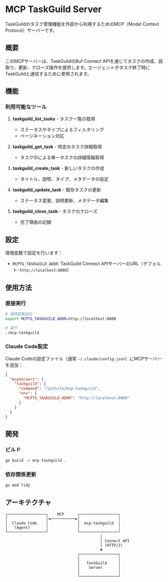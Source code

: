# MCP TaskGuild Server

TaskGuildのタスク管理機能を外部から利用するためのMCP（Model Context Protocol）サーバーです。

## 概要

このMCPサーバーは、TaskGuildのBuf Connect APIを通じてタスクの作成、読取り、更新、クローズ操作を提供します。エージェントがタスク終了時にTaskGuildと通信するために使用されます。

## 機能

### 利用可能なツール

1. **taskguild_list_tasks** - タスク一覧の取得
   - ステータスやタイプによるフィルタリング
   - ページネーション対応

2. **taskguild_get_task** - 特定のタスク詳細取得
   - タスクIDによる単一タスクの詳細情報取得

3. **taskguild_create_task** - 新しいタスクの作成
   - タイトル、説明、タイプ、メタデータの設定

4. **taskguild_update_task** - 既存タスクの更新
   - ステータス変更、説明更新、メタデータ編集

5. **taskguild_close_task** - タスクのクローズ
   - 完了理由の記録

## 設定

環境変数で設定を行います：

- `MCPTG_TASKGUILD_ADDR`: TaskGuild Connect APIサーバーのURL（デフォルト: `http://localhost:8080`）

## 使用方法

### 直接実行

```bash
# 環境変数設定
export MCPTG_TASKGUILD_ADDR=http://localhost:8080

# 実行
./mcp-taskguild
```

### Claude Code設定

Claude Codeの設定ファイル（通常 `~/.claude/config.json`）にMCPサーバーを追加：

```json
{
  "mcpServers": {
    "taskguild": {
      "command": "/path/to/mcp-taskguild",
      "env": {
        "MCPTG_TASKGUILD_ADDR": "http://localhost:8080"
      }
    }
  }
}
```

## 開発

### ビルド

```bash
go build -o mcp-taskguild .
```

### 依存関係更新

```bash
go mod tidy
```

## アーキテクチャ

```
┌─────────────────┐    MCP      ┌─────────────────┐
│                 │◄───────────►│                 │
│  Claude Code    │             │  mcp-taskguild  │
│   (Agent)       │             │                 │
└─────────────────┘             └─────────────────┘
                                          │
                                          │ Connect API
                                          │ (HTTP/2)
                                          ▼
                                ┌─────────────────┐
                                │                 │
                                │   TaskGuild     │
                                │    Server       │
                                │                 │
                                └─────────────────┘
```

